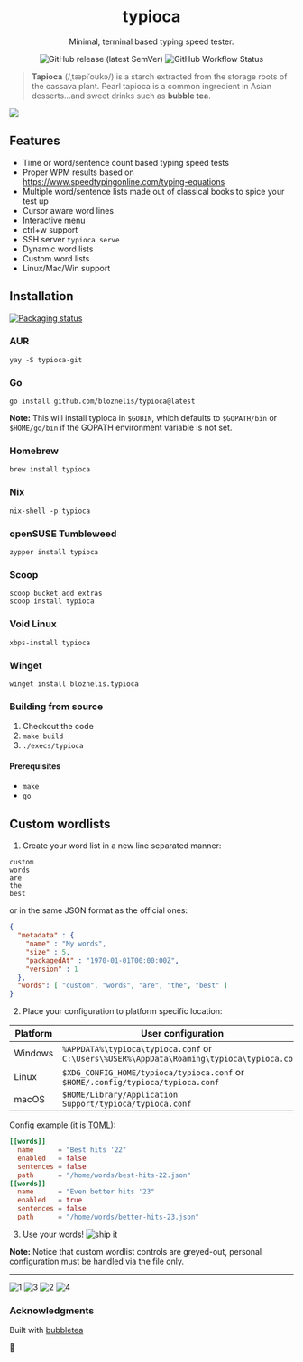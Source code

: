 <h1 align=center> typioca </h1>

<p align=center> Minimal, terminal based typing speed tester. </p>
<p align=center> <img alt="GitHub release (latest SemVer)" src="https://img.shields.io/github/v/release/bloznelis/typioca"> <img alt="GitHub Workflow Status" src="https://img.shields.io/github/actions/workflow/status/bloznelis/typioca/ci.yml"> </p>

> **Tapioca** (/ˌtæpiˈoʊkə/) is a starch extracted from the storage roots of the cassava plant. Pearl tapioca is a common ingredient in Asian desserts...and sweet drinks such as **bubble tea**.

![](https://github.com/bloznelis/typioca/blob/master/img/typioca.gif)

## Features
  * Time or word/sentence count based typing speed tests
  * Proper WPM results based on https://www.speedtypingonline.com/typing-equations
  * Multiple word/sentence lists made out of classical books to spice your test up
  * Cursor aware word lines
  * Interactive menu
  * ctrl+w support
  * SSH server `typioca serve`
  * Dynamic word lists
  * Custom word lists
  * Linux/Mac/Win support

## Installation

[![Packaging status](https://repology.org/badge/vertical-allrepos/typioca.svg)](https://repology.org/project/typioca/versions)

### AUR

```
yay -S typioca-git
```

### Go

```
go install github.com/bloznelis/typioca@latest
```

**Note:** This will install typioca in `$GOBIN`, which defaults to `$GOPATH/bin` or `$HOME/go/bin` if the GOPATH environment variable is not set.

### Homebrew

```
brew install typioca
```

### Nix

```
nix-shell -p typioca
```

### openSUSE Tumbleweed

```
zypper install typioca
```

### Scoop

```
scoop bucket add extras
scoop install typioca
```

### Void Linux

```
xbps-install typioca
```

### Winget

```
winget install bloznelis.typioca
```

### Building from source
  1. Checkout the code
  2. `make build`
  3. `./execs/typioca`

#### Prerequisites
  * `make`
  * `go`

## Custom wordlists
1. Create your word list in a new line separated manner:
```
custom
words
are
the
best
```
or in the same JSON format as the official ones:
```json
{
  "metadata" : {
    "name" : "My words",
    "size" : 5,
    "packagedAt" : "1970-01-01T00:00:00Z",
    "version" : 1
  },
  "words": [ "custom", "words", "are", "the", "best" ]
}
```
2. Place your configuration to platform specific location:

| Platform | **User configuration**                                                                     |
|----------|--------------------------------------------------------------------------------------------|
| Windows  | `%APPDATA%\typioca\typioca.conf` or `C:\Users\%USER%\AppData\Roaming\typioca\typioca.conf` |
| Linux    | `$XDG_CONFIG_HOME/typioca/typioca.conf` or `$HOME/.config/typioca/typioca.conf`            |
| macOS    | `$HOME/Library/Application Support/typioca/typioca.conf`                                   |

Config example (it is [TOML](https://github.com/toml-lang/toml)):
```toml
[[words]]
  name      = "Best hits '22"
  enabled   = false
  sentences = false
  path      = "/home/words/best-hits-22.json"
[[words]]
  name      = "Even better hits '23"
  enabled   = true
  sentences = false
  path      = "/home/words/better-hits-23.json"
```
3. Use your words!
![ship it](https://user-images.githubusercontent.com/33397865/176735281-5c2b34cb-5b19-43c1-9954-92c0583c4cc5.png)

**Note:** Notice that custom wordlist controls are greyed-out, personal configuration must be handled via the file only.

---
![1](https://user-images.githubusercontent.com/33397865/176732388-11b66a1e-1d20-420f-a583-5d95241444d6.png)
![3](https://user-images.githubusercontent.com/33397865/176732403-9c64e277-f533-4bf3-96a5-a26303b37b60.png)
![2](https://user-images.githubusercontent.com/33397865/176732395-73c6c922-6a0d-4576-90bb-1f77e2c9b065.png)
![4](https://user-images.githubusercontent.com/33397865/176732415-aac89b54-15d3-4b10-8408-fac997b97085.png)

### Acknowledgments
Built with [bubbletea](https://github.com/charmbracelet/bubbletea)

🧋
